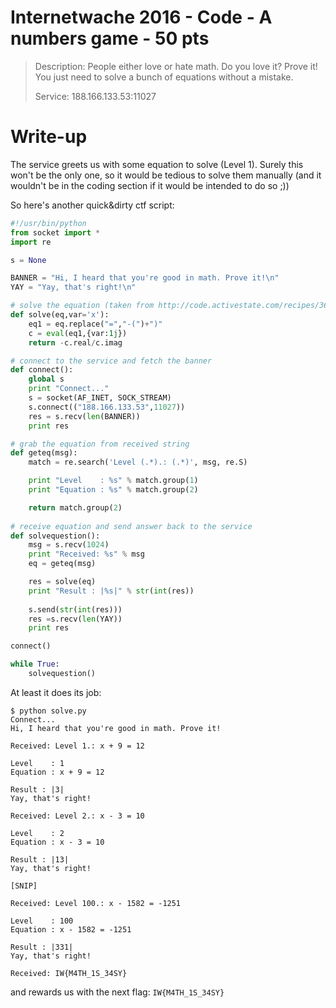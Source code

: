 # Internetwache 2016 - Code - A numbers game - 50 pts

> Description: People either love or hate math. Do you love it? Prove it! You just need to solve a bunch of equations without a mistake.
>
> Service: 188.166.133.53:11027 

# Write-up

The service greets us with some equation to solve (Level 1). Surely this won't be the only one, so it would be tedious to solve them manually (and it wouldn't be in the coding section if it would be intended to do so ;))

So here's another quick&dirty ctf script:

```python
#!/usr/bin/python
from socket import *
import re

s = None

BANNER = "Hi, I heard that you're good in math. Prove it!\n"
YAY = "Yay, that's right!\n"

# solve the equation (taken from http://code.activestate.com/recipes/365013-linear-equations-solver-in-3-lines/)
def solve(eq,var='x'):
	eq1 = eq.replace("=","-(")+")"
	c = eval(eq1,{var:1j})
	return -c.real/c.imag

# connect to the service and fetch the banner
def connect():
	global s
	print "Connect..."
	s = socket(AF_INET, SOCK_STREAM)
	s.connect(("188.166.133.53",11027))
	res = s.recv(len(BANNER))
	print res

# grab the equation from received string
def geteq(msg):
	match = re.search('Level (.*).: (.*)', msg, re.S)

	print "Level    : %s" % match.group(1)
	print "Equation : %s" % match.group(2)

	return match.group(2)
	
# receive equation and send answer back to the service
def solvequestion():
	msg = s.recv(1024)
	print "Received: %s" % msg
	eq = geteq(msg)

	res = solve(eq)
	print "Result : |%s|" % str(int(res))
	
	s.send(str(int(res)))
	res =s.recv(len(YAY))
	print res

connect()

while True:
	solvequestion()
```

At least it does its job:

```shell
$ python solve.py 
Connect...
Hi, I heard that you're good in math. Prove it!

Received: Level 1.: x + 9 = 12

Level    : 1
Equation : x + 9 = 12

Result : |3|
Yay, that's right!

Received: Level 2.: x - 3 = 10

Level    : 2
Equation : x - 3 = 10

Result : |13|
Yay, that's right!

[SNIP]

Received: Level 100.: x - 1582 = -1251

Level    : 100
Equation : x - 1582 = -1251

Result : |331|
Yay, that's right!

Received: IW{M4TH_1S_34SY}
```

and rewards us with the next flag: `IW{M4TH_1S_34SY}`
